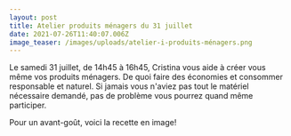 ```yaml
---
layout: post
title: Atelier produits ménagers du 31 juillet
date: 2021-07-26T11:40:07.006Z
image_teaser: /images/uploads/atelier-i-produits-ménagers.png
---
```

Le samedi 31 juillet, de 14h45 à 16h45, Cristina vous aide à créer vous même vos produits ménagers. De quoi faire des économies et consommer responsable et naturel. Si jamais vous n'aviez pas tout le matériel nécessaire demandé, pas de problème vous pourrez quand même participer. 

Pour un avant-goût, voici la recette en image!
